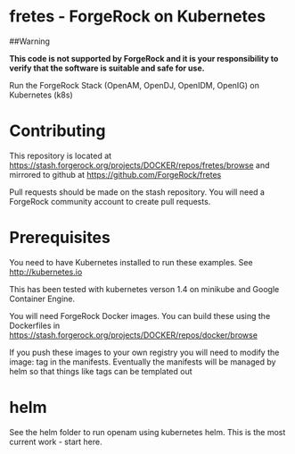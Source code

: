 # fretes  - ForgeRock on Kubernetes

##Warning

**This code is not supported by ForgeRock and it is your responsibility to verify that the software is suitable and safe for use.**

Run the ForgeRock Stack (OpenAM, OpenDJ, OpenIDM, OpenIG) on Kubernetes (k8s)


# Contributing 

This repository is located at https://stash.forgerock.org/projects/DOCKER/repos/fretes/browse
and mirrored to github at https://github.com/ForgeRock/fretes 

Pull requests should be made on the stash repository. You will 
need a ForgeRock community account to create pull requests.


# Prerequisites

You need to have Kubernetes installed to run these examples.  See
http://kubernetes.io

This has been tested with kubernetes verson 1.4 on minikube and Google Container Engine. 


You will need ForgeRock Docker images. You can build these using the
Dockerfiles in https://stash.forgerock.org/projects/DOCKER/repos/docker/browse

If you push these images to your own registry you will need to modify the image:
tag in the manifests. Eventually the manifests will be 
managed by helm so that things like tags can be templated out


# helm

See the helm folder to run openam using kubernetes helm. This is the most current work - start
here.
